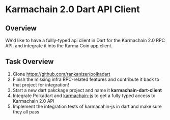 # Karmachain 2.0 Dart API Client

## Overview
We'd like to have a fullly-typed api client in Dart for the Karmachain 2.0 RPC API, and integrate it into the Karma Coin app client.

## Task Overview
1. Clone https://github.com/rankanizer/polkadart
2. Finish the missing infra RPC-related features and contribute it back to that project for integration!
3. Start a new dart pakckage project and name it **karmachain-dart-client**
4. Integrate Polkadart and [karmachain-js](https://github.com/karma-coin/karmachain-js ) to get a fully typed access to Karmachain 2.0 API
5. Implement the integration tests of karmacahin-js in dart and make sure they all pass

